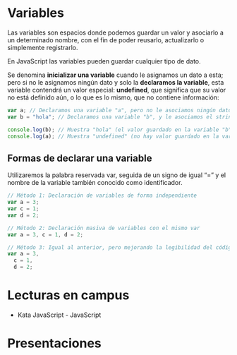 # Variables

Las variables son espacios donde podemos guardar un valor y asociarlo a un determinado nombre, con el fin de poder reusarlo, actualizarlo o simplemente registrarlo.

En JavaScript las variables pueden guardar cualquier tipo de dato.

Se denomina **inicializar una variable** cuando le asignamos un dato a esta; pero si no le asignamos ningún dato y solo la **declaramos la variable**, esta variable contendrá un valor especial: **undefined**,  que significa que su valor no está definido aún, o lo que es lo mismo, que no contiene información:

```jsx
var a; // Declaramos una variable "a", pero no le asociamos ningún dato.
var b = "hola"; // Declaramos una variable "b", y le asociamos el string "hola".

console.log(b); // Muestra "hola" (el valor guardado en la variable "b")
console.log(a); // Muestra "undefined" (no hay valor guardado en la variable "a")
```

## Formas de declarar una variable

Utilizaremos la palabra reservada var, seguida de un signo de igual “=” y el nombre de la variable también conocido como identificador.

```jsx
// Método 1: Declaración de variables de forma independiente
var a = 3;
var c = 1;
var d = 2;

// Método 2: Declaración masiva de variables con el mismo var
var a = 3, c = 1, d = 2;

// Método 3: Igual al anterior, pero mejorando la legibilidad del código
var a = 3,
  c = 1,
  d = 2;
```

# Lecturas en campus

- Kata JavaScript - JavaScript

# Presentaciones

[](https://docs.google.com/presentation/d/16OYPMJEzpe3lJL20Gjzhc2vboTgBsC7qE-gnSnIQzWM/edit#slide=id.p)